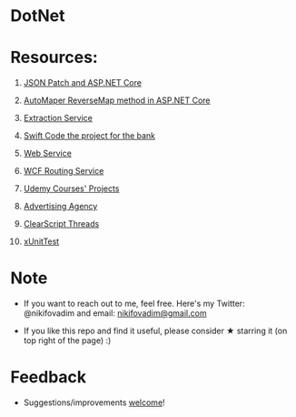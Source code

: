   # DotNet

# Resources:

1. [JSON Patch and ASP.NET Core](https://github.com/vnikifirov/DotNet/tree/master/JsonPatch)

2. [AutoMaper ReverseMap method in ASP.NET Core](https://github.com/vnikifirov/DotNet/tree/master/AutoMapper_ReverseMap)

3. [Extraction Service](https://github.com/vnikifirov/DotNet/tree/master/ExtractionService)

4. [Swift Code the project for the bank](https://github.com/vnikifirov/DotNet/tree/master/SwiftCode)

5. [Web Service](https://github.com/vnikifirov/DotNet/tree/master/WebService)

6. [WCF Routing Service](https://github.com/vnikifirov/DotNet/tree/master/RoutingService)

7. [Udemy Courses' Projects](https://github.com/vnikifirov/DotNet/tree/master/UdemyCourses)

8. [Advertising Agency](https://github.com/vnikifirov/DotNet/tree/master/AdvertisingAgency)

9. [ClearScript Threads](https://github.com/vnikifirov/DotNet/tree/master/ClearScript_Threads)

10. [xUnitTest](https://github.com/vnikifirov/DotNet/tree/master/xUnitTest)

# Note

* If you want to reach out to me, feel free. Here's my Twitter: @nikifovadim and email: nikifovadim@gmail.com

* If you like this repo and find it useful, please consider ★ starring it (on top right of the page) :)

# Feedback
* Suggestions/improvements [welcome](https://github.com/vnikifirov/DotNet/issues)!
